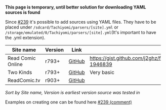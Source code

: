 **This page is temporary, until better solution for downloading YAML sources is found**

Since [#239](https://github.com/inorichi/tachiyomi/pull/239) it's possible to add sources using YAML files. They have to be placed under `/sdcard/Tachiyomi/parsers/[site].yml` or `/storage/emulated/0/Tachiyomi/parsers/[site].yml`(It's important to have the .yml extension).

| Site name | Version | Link | Notes |
|-------------------|---------|----------------------------------------------------------------|-----------------------------|
| Read Comic Online | r793+ | [GitHub](https://gist.github.com/j2ghz/fe656fc9efe86de6fee6457bc9454170) | https://gist.github.com/j2ghz/fe656fc9efe86de6fee6457bc9454170#gistcomment-1946839 |
| Two Kinds | r793+ | [GitHub](https://gist.github.com/j2ghz/95179432a16fb2fef77eeed4a721eec4) | Very basic |
| ReadComic.tv | r903+ | [GitHub](https://gist.github.com/j2ghz/f30ef1a707292e096ad95637f0b99c79) | |

*Sort by Site name, Version is earliest version source was tested in*

Examples on creating one can be found here [#239 (comment)](https://github.com/inorichi/tachiyomi/pull/239#issue-145563981)